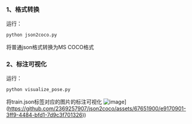 ### 1、格式转换
运行：
```bash
python json2coco.py
```
将普通json格式转换为MS COCO格式
### 2、标注可视化
运行：
```bash
python visualize_pose.py
```
将train.json标签对应的图片的标注可视化
![image]([https://github.com/2369257907/json2coco/assets/67651900/e9170901-3ff9-4484-bfd1-7d9c3f701326)](https://github.com/2369257907/json2coco/assets/67651900/e9170901-3ff9-4484-bfd1-7d9c3f701326))
